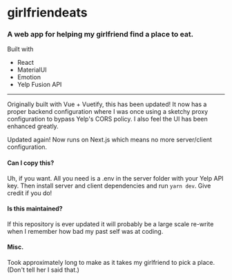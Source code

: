 # girlfriendeats

### A web app for helping my girlfriend find a place to eat.

Built with 
- React 
- MaterialUI
- Emotion
- Yelp Fusion API
  
<hr />

Originally built with Vue + Vuetify, this has been updated! It now has a proper backend configuration where I was once using a sketchy proxy configuration to bypass Yelp's CORS policy. I also feel the UI has been enhanced greatly. 

Updated again! Now runs on Next.js which means no more server/client configuration.

#### Can I copy this?
Uh, if you want. All you need is a .env in the server folder with your Yelp API key. Then install server and client dependencies and run `yarn dev`. Give credit if you do!

#### Is this maintained?
If this repository is ever updated it will probably be a large scale re-write when I remember how bad my past self was at coding.

#### Misc.
Took approximately long to make as it takes my girlfriend to pick a place. (Don't tell her I said that.)